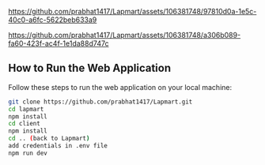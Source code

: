 

https://github.com/prabhat1417/Lapmart/assets/106381748/97810d0a-1e5c-40c0-a6fc-5622beb633a9


https://github.com/prabhat1417/Lapmart/assets/106381748/a306b089-fa60-423f-ac4f-1e1da88d747c

## How to Run the Web Application

Follow these steps to run the web application on your local machine:


   ```bash
   git clone https://github.com/prabhat1417/Lapmart.git
   cd lapmart
   npm install
   cd client
   npm install
   cd .. (back to Lapmart)
   add credentials in .env file
   npm run dev